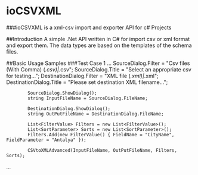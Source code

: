 # ioCSVXML
###ioCSVXML is a xml-csv import and exporter API for c# Projects

##Introduction
A simple .Net API written in C# for import csv or xml format and export them. The data types are based on the templates of the schema files.

##Basic Usage Samples
###Test Case 1
...
            SourceDialog.Filter = "Csv files (With Comma) (*.csv)|*.csv";
            SourceDialog.Title = "Select an appropriate csv for testing...";
            DestinationDialog.Filter = "XML file (*.xml)|*.xml";
            DestinationDialog.Title = "Please set destination XML filename...";

            SourceDialog.ShowDialog();
            string InputFileName = SourceDialog.FileName;

            DestinationDialog.ShowDialog();
            string OutPutFileName = DestinationDialog.FileName;

            List<FilterValue> Filters = new List<FilterValue>();
            List<SortParameter> Sorts = new List<SortParameter>();
            Filters.Add(new FilterValue() { FieldName = "CityName", FieldParameter = "Antalya" });

            CSVtoXMLAdvanced(InputFileName, OutPutFileName, Filters, Sorts);
...

